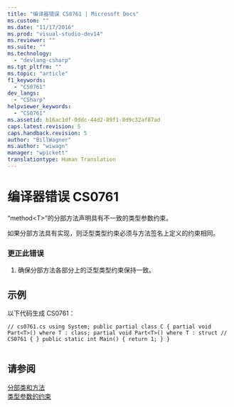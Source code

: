 ```yaml
---
title: "编译器错误 CS0761 | Microsoft Docs"
ms.custom: ""
ms.date: "11/17/2016"
ms.prod: "visual-studio-dev14"
ms.reviewer: ""
ms.suite: ""
ms.technology: 
  - "devlang-csharp"
ms.tgt_pltfrm: ""
ms.topic: "article"
f1_keywords: 
  - "CS0761"
dev_langs: 
  - "CSharp"
helpviewer_keywords: 
  - "CS0761"
ms.assetid: b16ac1df-0ddc-44d2-89f1-8d9c32af87ad
caps.latest.revision: 5
caps.handback.revision: 5
author: "BillWagner"
ms.author: "wiwagn"
manager: "wpickett"
translationtype: Human Translation
---
```

# 编译器错误 CS0761
“method\<T\>”的分部方法声明具有不一致的类型参数约束。  
  
 如果分部方法具有实现，则泛型类型约束必须与方法签名上定义的约束相同。  
  
### 更正此错误  
  
1.  确保分部方法各部分上的泛型类型约束保持一致。  
  
## 示例  
 以下代码生成 CS0761：  
  
```  
// cs0761.cs using System; public partial class C { partial void Part<T>() where T : class; partial void Part<T>() where T : struct // CS0761 { } public static int Main() { return 1; } }  
  
```  
  
## 请参阅  
 [分部类和方法](../../csharp/programming-guide/classes-and-structs/partial-classes-and-methods.md)   
 [类型参数的约束](../../csharp/programming-guide/generics/constraints-on-type-parameters.md)